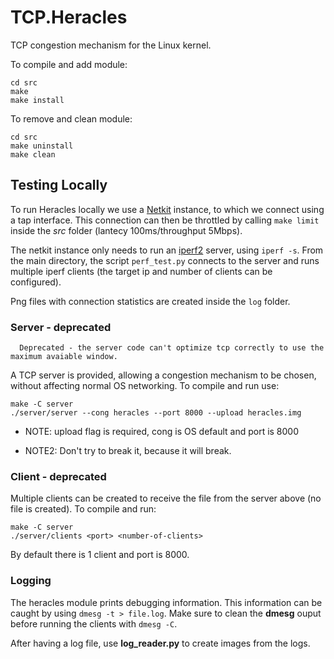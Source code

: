 # TCP.Heracles
TCP congestion mechanism for the Linux kernel.

To compile and add module:
```
cd src
make
make install
```

To remove and clean module:

```
cd src
make uninstall
make clean
```

## Testing Locally

To run Heracles locally we use a [Netkit](http://wiki.netkit.org/index.php/Main_Page) instance, to which we connect using a tap interface. This connection can then be throttled by calling `make limit` inside the *src* folder (lantecy 100ms/throughput 5Mbps). 

The netkit instance only needs to run an [iperf2](https://iperf.fr/) server, using `iperf -s`. From the main directory, the script `perf_test.py` connects to the server and runs multiple iperf clients (the target ip and number of clients can be configured).

Png files with connection statistics are created inside the `log` folder.




### Server - deprecated

  ```
    Deprecated - the server code can't optimize tcp correctly to use the maximum avaiable window.
  ```

  A TCP server is provided, allowing a congestion mechanism to be chosen, without affecting normal OS networking. To compile and run use:
  
  ```
  make -C server
  ./server/server --cong heracles --port 8000 --upload heracles.img
  ```
  
  - NOTE: upload flag is required, cong is OS default and port is 8000
  
  - NOTE2: Don't try to break it, because it will break.
  
  


### Client - deprecated

  Multiple clients can be created to receive the file from the server above (no file is created). To compile and run:
  
  ```
  make -C server
  ./server/clients <port> <number-of-clients> 
  ```
  By default there is 1 client and port is 8000.
  


### Logging 

The heracles module prints debugging information. This information can be caught by using `dmesg -t > file.log`. Make sure to clean the **dmesg** ouput before running the clients with `dmesg -C`.

After having a log file, use **log_reader.py** to create images from the logs.

  


